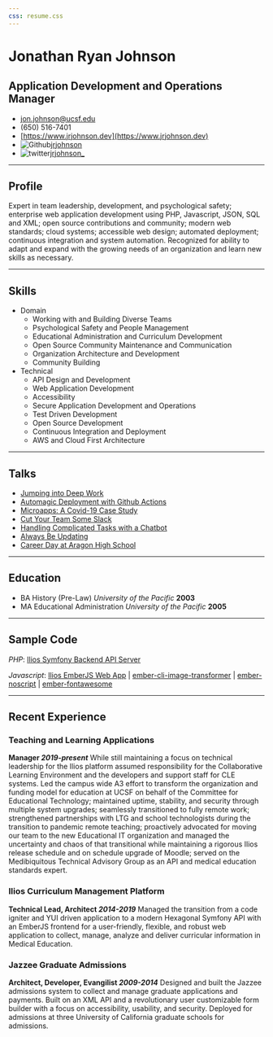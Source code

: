 ```yaml
---
css: resume.css
---
```


# Jonathan Ryan Johnson

## Application Development and Operations Manager

* [jon.johnson@ucsf.edu](jon.johnson@ucsf.edu)   
* (650) 516-7401
* [https://www.jrjohnson.dev](https://www.jrjohnson.dev)   
* ![Github](/media/github_mark.svg)[jrjohnson](https://github.com/jrjohnson)
* ![twitter](/media/twitter_mark.svg)[jrjohnson_](https://twitter.com/jrjohnson_)   

------

## Profile

Expert in team leadership, development, and psychological safety; enterprise web application development using PHP, Javascript, JSON, SQL and XML; open source contributions and community; modern web standards; cloud systems; accessible web design; automated deployment; continuous integration and system automation. Recognized for ability to adapt and expand with the growing needs of an organization and learn new skills as necessary.

------

## Skills

* Domain
    * Working with and Building Diverse Teams
    * Psychological Safety and People Management
    * Educational Administration and Curriculum Development
    * Open Source Community Maintenance and Communication
    * Organization Architecture and Development
    * Community Building
* Technical
    * API Design and Development
    * Web Application Development
    * Accessibility
    * Secure Application Development and Operations
    * Test Driven Development
    * Open Source Development
    * Continuous Integration and Deployment
    * AWS and Cloud First Architecture

-------

## Talks

* [Jumping into Deep Work](https://www.jrjohnson.dev/talks/2022-11-deep-work)   
* [Automagic Deployment with Github Actions](https://www.jrjohnson.dev/talks/2022-08-github-actions)   
* [Microapps: A Covid-19 Case Study](https://www.jrjohnson.dev/talks/2020-08-covid-microapps)
* [Cut Your Team Some Slack](https://www.jrjohnson.dev/talks/2019-10-slack-in-brief)
* [Handling Complicated Tasks with a Chatbot](https://www.jrjohnson.dev/talks/2019-07-chatbots)
* [Always Be Updating](https://www.jrjohnson.dev/talks/2019-06-always-be-updating)
* [Career Day at Aragon High School](https://www.jrjohnson.dev/talks/2019-03-ahs-career-day)

------                                                    
                                                          
## Education                                              
* BA History (Pre-Law) *University of the Pacific* __2003__    
* MA Educational Administration *University of the Pacific* __2005__

------

## Sample Code

*PHP*: [Ilios Symfony Backend API Server](https://github.com/ilios/ilios)

*Javascript*: [Ilios EmberJS Web App](https://github.com/ilios/frontend)  | [ember-cli-image-transformer](https://github.com/jrjohnson/ember-cli-image-transformer)  | [ember-noscript](https://github.com/jrjohnson/ember-noscript)  | [ember-fontawesome](https://github.com/FortAwesome/ember-fontawesome)

------

## Recent Experience

### Teaching and Learning Applications
__Manager *2019-present*__
  While still maintaining a focus on technical leadership for the Ilios platform assumed responsibility for the Collaborative Learning Environment and the developers and support staff for CLE systems. Led the campus wide A3 effort to transform the organization and funding model for education at UCSF on behalf of the Committee for Educational Technology; maintained uptime, stability, and security through multiple system upgrades; seamlessly transitioned to fully remote work; strengthened partnerships with LTG and school technologists during the transition to pandemic remote teaching; proactively advocated for moving our team to the new Educational IT organization and managed the uncertainty and chaos of that transitional while maintaining a rigorous Ilios release schedule and on schedule upgrade of Moodle; served on the Medibiquitous Technical Advisory Group as an API and medical education standards expert.


### Ilios Curriculum Management Platform
__Technical Lead, Architect *2014-2019*__
  Managed the transition from a code igniter and YUI driven application to a modern Hexagonal Symfony API with an EmberJS frontend for a user-friendly, flexible, and robust web application to collect, manage, analyze and deliver curricular information in Medical Education.

### Jazzee Graduate Admissions
__Architect, Developer, Evangilist *2009-2014*__
  Designed and built the Jazzee admissions system to collect and manage graduate applications and payments. Built on an XML API and a revolutionary user customizable form builder with a focus on accessibility, usability, and security. Deployed for admissions at three University of California graduate schools for admissions.
